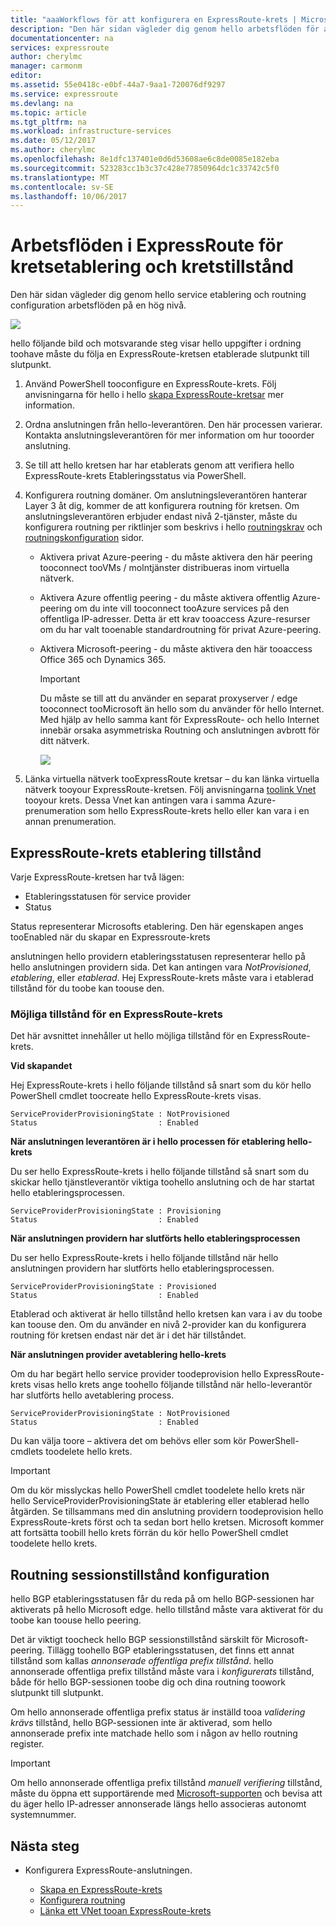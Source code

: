 ```yaml
---
title: "aaaWorkflows för att konfigurera en ExpressRoute-krets | Microsoft Docs"
description: "Den här sidan vägleder dig genom hello arbetsflöden för att konfigurera ExpressRoute-krets och peerkopplingar"
documentationcenter: na
services: expressroute
author: cherylmc
manager: carmonm
editor: 
ms.assetid: 55e0418c-e0bf-44a7-9aa1-720076df9297
ms.service: expressroute
ms.devlang: na
ms.topic: article
ms.tgt_pltfrm: na
ms.workload: infrastructure-services
ms.date: 05/12/2017
ms.author: cherylmc
ms.openlocfilehash: 8e1dfc137401e0d6d53608ae6c8de0085e182eba
ms.sourcegitcommit: 523283cc1b3c37c428e77850964dc1c33742c5f0
ms.translationtype: MT
ms.contentlocale: sv-SE
ms.lasthandoff: 10/06/2017
---
```

# <a name="expressroute-workflows-for-circuit-provisioning-and-circuit-states"></a>Arbetsflöden i ExpressRoute för kretsetablering och kretstillstånd
Den här sidan vägleder dig genom hello service etablering och routning configuration arbetsflöden på en hög nivå.

![](./media/expressroute-workflows/expressroute-circuit-workflow.png)

hello följande bild och motsvarande steg visar hello uppgifter i ordning toohave måste du följa en ExpressRoute-kretsen etablerade slutpunkt till slutpunkt. 

1. Använd PowerShell tooconfigure en ExpressRoute-krets. Följ anvisningarna för hello i hello [skapa ExpressRoute-kretsar](expressroute-howto-circuit-classic.md) mer information.
2. Ordna anslutningen från hello-leverantören. Den här processen varierar. Kontakta anslutningsleverantören för mer information om hur tooorder anslutning.
3. Se till att hello kretsen har har etablerats genom att verifiera hello ExpressRoute-krets Etableringsstatus via PowerShell. 
4. Konfigurera routning domäner. Om anslutningsleverantören hanterar Layer 3 åt dig, kommer de att konfigurera routning för kretsen. Om anslutningsleverantören erbjuder endast nivå 2-tjänster, måste du konfigurera routning per riktlinjer som beskrivs i hello [routningskrav](expressroute-routing.md) och [routningskonfiguration](expressroute-howto-routing-classic.md) sidor.
   
   * Aktivera privat Azure-peering - du måste aktivera den här peering tooconnect tooVMs / molntjänster distribueras inom virtuella nätverk.
   * Aktivera Azure offentlig peering - du måste aktivera offentlig Azure-peering om du inte vill tooconnect tooAzure services på den offentliga IP-adresser. Detta är ett krav tooaccess Azure-resurser om du har valt tooenable standardroutning för privat Azure-peering.
   * Aktivera Microsoft-peering - du måste aktivera den här tooaccess Office 365 och Dynamics 365. 
     
     > [!IMPORTANT]
     > Du måste se till att du använder en separat proxyserver / edge tooconnect tooMicrosoft än hello som du använder för hello Internet. Med hjälp av hello samma kant för ExpressRoute- och hello Internet innebär orsaka asymmetriska Routning och anslutningen avbrott för ditt nätverk.
     > 
     > 
     
     ![](./media/expressroute-workflows/routing-workflow.png)
5. Länka virtuella nätverk tooExpressRoute kretsar – du kan länka virtuella nätverk tooyour ExpressRoute-kretsen. Följ anvisningarna [toolink Vnet](expressroute-howto-linkvnet-arm.md) tooyour krets. Dessa Vnet kan antingen vara i samma Azure-prenumeration som hello ExpressRoute-krets hello eller kan vara i en annan prenumeration.

## <a name="expressroute-circuit-provisioning-states"></a>ExpressRoute-krets etablering tillstånd
Varje ExpressRoute-kretsen har två lägen:

* Etableringsstatusen för service provider
* Status

Status representerar Microsofts etablering. Den här egenskapen anges tooEnabled när du skapar en Expressroute-krets

anslutningen hello providern etableringsstatusen representerar hello på hello anslutningen providern sida. Det kan antingen vara *NotProvisioned*, *etablering*, eller *etablerad*. Hej ExpressRoute-krets måste vara i etablerad tillstånd för du toobe kan toouse den.

### <a name="possible-states-of-an-expressroute-circuit"></a>Möjliga tillstånd för en ExpressRoute-krets
Det här avsnittet innehåller ut hello möjliga tillstånd för en ExpressRoute-krets.

**Vid skapandet**

Hej ExpressRoute-krets i hello följande tillstånd så snart som du kör hello PowerShell cmdlet toocreate hello ExpressRoute-krets visas.

    ServiceProviderProvisioningState : NotProvisioned
    Status                           : Enabled


**När anslutningen leverantören är i hello processen för etablering hello-krets**

Du ser hello ExpressRoute-krets i hello följande tillstånd så snart som du skickar hello tjänstleverantör viktiga toohello anslutning och de har startat hello etableringsprocessen.

    ServiceProviderProvisioningState : Provisioning
    Status                           : Enabled


**När anslutningen providern har slutförts hello etableringsprocessen**

Du ser hello ExpressRoute-krets i hello följande tillstånd när hello anslutningen providern har slutförts hello etableringsprocessen.

    ServiceProviderProvisioningState : Provisioned
    Status                           : Enabled

Etablerad och aktiverat är hello tillstånd hello kretsen kan vara i av du toobe kan toouse den. Om du använder en nivå 2-provider kan du konfigurera routning för kretsen endast när det är i det här tillståndet.

**När anslutningen provider avetablering hello-krets**

Om du har begärt hello service provider toodeprovision hello ExpressRoute-krets visas hello krets ange toohello följande tillstånd när hello-leverantör har slutförts hello avetablering process.

    ServiceProviderProvisioningState : NotProvisioned
    Status                           : Enabled


Du kan välja toore – aktivera det om behövs eller som kör PowerShell-cmdlets toodelete hello krets.  

> [!IMPORTANT]
> Om du kör misslyckas hello PowerShell cmdlet toodelete hello krets när hello ServiceProviderProvisioningState är etablering eller etablerad hello åtgärden. Se tillsammans med din anslutning providern toodeprovision hello ExpressRoute-krets först och ta sedan bort hello kretsen. Microsoft kommer att fortsätta toobill hello krets förrän du kör hello PowerShell cmdlet toodelete hello krets.
> 
> 

## <a name="routing-session-configuration-state"></a>Routning sessionstillstånd konfiguration
hello BGP etableringsstatusen får du reda på om hello BGP-sessionen har aktiverats på hello Microsoft edge. hello tillstånd måste vara aktiverat för du toobe kan toouse hello peering.

Det är viktigt toocheck hello BGP sessionstillstånd särskilt för Microsoft-peering. Tillägg toohello BGP etableringsstatusen, det finns ett annat tillstånd som kallas *annonserade offentliga prefix tillstånd*. hello annonserade offentliga prefix tillstånd måste vara i *konfigurerats* tillstånd, både för hello BGP-sessionen toobe dig och dina routning toowork slutpunkt till slutpunkt. 

Om hello annonserade offentliga prefix status är inställd tooa *validering krävs* tillstånd, hello BGP-sessionen inte är aktiverad, som hello annonserade prefix inte matchade hello som i någon av hello routning register. 

> [!IMPORTANT]
> Om hello annonserade offentliga prefix tillstånd *manuell verifiering* tillstånd, måste du öppna ett supportärende med [Microsoft-supporten](https://portal.azure.com/?#blade/Microsoft_Azure_Support/HelpAndSupportBlade) och bevisa att du äger hello IP-adresser annonserade längs hello associeras autonomt systemnummer.
> 
> 

## <a name="next-steps"></a>Nästa steg
* Konfigurera ExpressRoute-anslutningen.
  
  * [Skapa en ExpressRoute-krets](expressroute-howto-circuit-arm.md)
  * [Konfigurera routning](expressroute-howto-routing-arm.md)
  * [Länka ett VNet tooan ExpressRoute-krets](expressroute-howto-linkvnet-arm.md)

